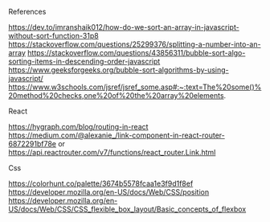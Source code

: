 References

https://dev.to/imranshaik012/how-do-we-sort-an-array-in-javascript-without-sort-function-31p8
https://stackoverflow.com/questions/25299376/splitting-a-number-into-an-array
https://stackoverflow.com/questions/43856311/bubble-sort-algo-sorting-items-in-descending-order-javascript
https://www.geeksforgeeks.org/bubble-sort-algorithms-by-using-javascript/
https://www.w3schools.com/jsref/jsref_some.asp#:~:text=The%20some()%20method%20checks,one%20of%20the%20array%20elements.

React

https://hygraph.com/blog/routing-in-react
https://medium.com/@alexanie_/link-component-in-react-router-6872291bf78e or https://api.reactrouter.com/v7/functions/react_router.Link.html

Css

https://colorhunt.co/palette/3674b5578fcaa1e3f9d1f8ef
https://developer.mozilla.org/en-US/docs/Web/CSS/position
https://developer.mozilla.org/en-US/docs/Web/CSS/CSS_flexible_box_layout/Basic_concepts_of_flexbox
